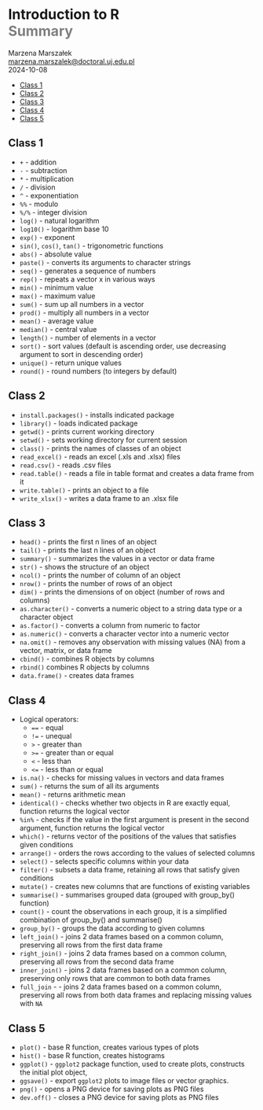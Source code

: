 Introduction to R<br> <span style='color: gray'>Summary
================
Marzena Marszałek<br> <marzena.marszalek@doctoral.uj.edu.pl><br>
2024-10-08

- [Class 1](#class-1)
- [Class 2](#class-2)
- [Class 3](#class-3)
- [Class 4](#class-4)
- [Class 5](#class-5)

## Class 1

- `+` - addition
- `-` - subtraction
- `*` - multiplication
- `/` - division
- `^` - exponentiation
- `%%` - modulo
- `%/%` - integer division
- `log()` - natural logarithm
- `log10()` - logarithm base 10
- `exp()` - exponent
- `sin()`, `cos()`, `tan()` - trigonometric functions  
- `abs()` - absolute value
- `paste()` - converts its arguments to character strings
- `seq()` - generates a sequence of numbers
- `rep()` - repeats a vector x in various ways
- `min()` - minimum value
- `max()` - maximum value
- `sum()` - sum up all numbers in a vector
- `prod()` - multiply all numbers in a vector
- `mean()` - average value
- `median()` - central value
- `length()` - number of elements in a vector
- `sort()` - sort values (default is ascending order, use decreasing
  argument to sort in descending order)
- `unique()` - return unique values
- `round()` - round numbers (to integers by default)

## Class 2

- `install.packages()` - installs indicated package
- `library()` - loads indicated package
- `getwd()` - prints current working directory
- `setwd()` - sets working directory for current session
- `class()` - prints the names of classes of an object
- `read_excel()` - reads an excel (.xls and .xlsx) files
- `read.csv()` - reads .csv files  
- `read.table()` - reads a file in table format and creates a data frame
  from it  
- `write.table()` - prints an object to a file
- `write_xlsx()` - writes a data frame to an .xlsx file

## Class 3

- `head()` - prints the first n lines of an object  
- `tail()` - prints the last n lines of an object  
- `summary()` - summarizes the values in a vector or data frame  
- `str()` - shows the structure of an object  
- `ncol()` - prints the number of column of an object
- `nrow()` - prints the number of rows of an object
- `dim()` - prints the dimensions of on object (number of rows and
  columns)
- `as.character()` - converts a numeric object to a string data type or
  a character object
- `as.factor()` - converts a column from numeric to factor
- `as.numeric()` - converts a character vector into a numeric vector
- `na.omit()` - removes any observation with missing values (NA) from a
  vector, matrix, or data frame
- `cbind()` - combines R objects by columns
- `rbind()` combines R objects by columns
- `data.frame()` - creates data frames

## Class 4

- Logical operators:
  - `==` - equal
  - `!=` - unequal
  - `>` - greater than
  - `>=` - greater than or equal
  - `<` - less than
  - `<=` - less than or equal
- `is.na()` - checks for missing values in vectors and data frames
- `sum()` - returns the sum of all its arguments
- `mean()` - returns arithmetic mean
- `identical()` - checks whether two objects in R are exactly equal,
  function returns the logical vector
- `%in%` - checks if the value in the first argument is present in the
  second argument, function returns the logical vector
- `which()` - returns vector of the positions of the values that
  satisfies given conditions
- `arrange()` - orders the rows according to the values of selected
  columns
- `select()` - selects specific columns within your data
- `filter()` - subsets a data frame, retaining all rows that satisfy
  given conditions
- `mutate()` - creates new columns that are functions of existing
  variables
- `summarise()` - summarises grouped data (grouped with group_by()
  function)
- `count()` - count the observations in each group, it is a simplified
  combination of group_by() and summarise()
- `group_by()` - groups the data according to given columns
- `left_join()` - joins 2 data frames based on a common column,
  preserving all rows from the first data frame
- `right_join()` - joins 2 data frames based on a common column,
  preserving all rows from the second data frame
- `inner_join()` - joins 2 data frames based on a common column,
  preserving only rows that are common to both data frames
- `full_join` - - joins 2 data frames based on a common column,
  preserving all rows from both data frames and replacing missing values
  with `NA`

## Class 5

- `plot()` - base R function, creates various types of plots
- `hist()` - base R function, creates histograms
- `ggplot()` - `ggplot2` package function, used to create plots,
  constructs the initial plot object,
- `ggsave()` - export `ggplot2` plots to image files or vector graphics.
- `png()` - opens a PNG device for saving plots as PNG files
- `dev.off()` - closes a PNG device for saving plots as PNG files
